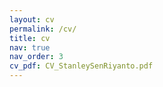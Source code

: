 ```yaml
---
layout: cv
permalink: /cv/
title: cv
nav: true
nav_order: 3
cv_pdf: CV_StanleySenRiyanto.pdf
---
```

